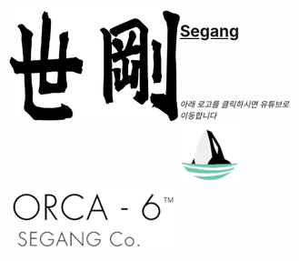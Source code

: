 [<img align="left" width="300" height="200" src="segang_logo.png">](index.md)

# [Segang](index.md)
<br><br><br><br>

*아래 로고를 클릭하시면 유튜브로 이동합니다*<br>
[![alt-text-1](orca_img.png "title-1") ![alt-text-2](orca_text.png "title-2")](https://www.youtube.com/channel/UClkvy77vJXOmdub_qXVujSg)
